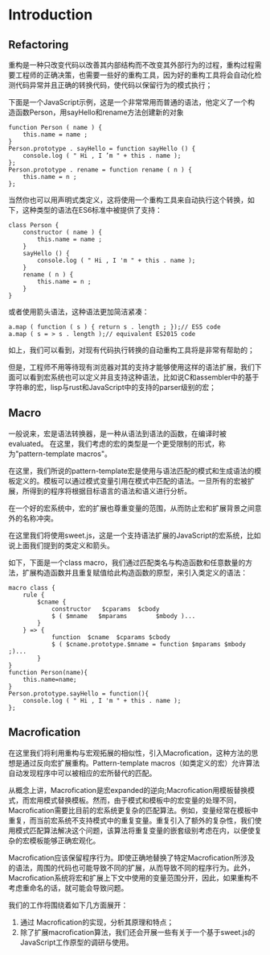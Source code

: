 # Introduction
## Refactoring
重构是一种只改变代码以改善其内部结构而不改变其外部行为的过程，重构过程需要工程师的正确决策，也需要一些好的重构工具，因为好的重构工具将会自动化检测代码异常并且正确的转换代码，使代码以保留行为的模式执行；

下面是一个JavaScript示例，这是一个非常常用而普通的语法，他定义了一个构造函数Person，用sayHello和rename方法创建新的对象

```
function Person ( name ) {
	this.name = name ;
}
Person.prototype . sayHello = function sayHello () {
	console.log ( " Hi , I ’m " + this . name );
};
Person.prototype . rename = function rename ( n ) {
	this.name = n ;
};
```

当然你也可以用声明式类定义，这将使用一个重构工具来自动执行这个转换，如下，这种类型的语法在ES6标准中被提供了支持：

```
class Person {
	constructor ( name ) {
		this.name = name ;
	}
	sayHello () {
		console.log ( " Hi , I 'm " + this . name );
	}
	rename ( n ) {
		this.name = n ;
	}
}
```

或者使用箭头语法，这种语法更加简洁紧凑：

```
a.map ( function ( s ) { return s . length ; });// ES5 code
a.map ( s = > s . length );// equivalent ES2015 code
```

如上，我们可以看到，对现有代码执行转换的自动重构工具将是非常有帮助的；

但是，工程师不用等待现有浏览器对其的支持才能够使用这样的语法扩展，我们下面可以看到宏系统也可以定义并且支持这种语法，比如说C和assembler中的基于字符串的宏，lisp与rust和JavaScript中的支持的parser级别的宏；


## Macro
一般说来，宏是语法转换器，是一种从语法到语法的函数，在编译时被evaluated。
在这里，我们考虑的宏的类型是一个更受限制的形式，称为"pattern-template macros"。

在这里，我们所说的pattern-template宏是使用与语法匹配的模式和生成语法的模板定义的。模板可以通过模式变量引用在模式中匹配的语法。一旦所有的宏被扩展，所得到的程序将根据目标语言的语法和语义进行分析。

在一个好的宏系统中，宏的扩展也尊重变量的范围，从而防止宏和扩展背景之间意外的名称冲突。

在这里我们将使用sweet.js，这是一个支持语法扩展的JavaScript的宏系统，比如说上面我们提到的类定义和箭头。

如下，下面是一个class macro，我们通过匹配类名与构造函数和任意数量的方法，扩展构造函数并且重复赋值给此构造函数的原型，来引入类定义的语法：

```
macro class {
	rule {
		$cname {
			constructor   $cparams 	$cbody
			$ ( $mname   $mparams        $mbody )...
		}
	} => {
			function  $cname  $cparams $cbody
			$ ( $cname.prototype.$mname = function $mparams $mbody ;)...
		}
}
function Person(name){
	this.name=name;
} 
Person.prototype.sayHello = function(){
	console.log ( " Hi , I 'm " + this . name );
};
```

## Macrofication
在这里我们将利用重构与宏观拓展的相似性，引入Macrofication，这种方法的思想是通过反向宏扩展重构。Pattern-template macros（如类定义的宏）允许算法自动发现程序中可以被相应的宏所替代的匹配。

从概念上讲，Macrofication是宏expanded的逆向;Macrofication用模板替换模式，而宏用模式替换模板。然而，由于模式和模板中的宏变量的处理不同，Macrofication需要比目前的宏系统更复杂的匹配算法。例如，变量经常在模板中重复，而当前宏系统不支持模式中的重复变量。重复引入了额外的复杂性，我们使用模式匹配算法解决这个问题，该算法将重复变量的嵌套级别考虑在内，以便使复杂的宏模板能够正确宏观化。

Macrofication应该保留程序行为。即使正确地替换了特定Macrofication所涉及的语法，周围的代码也可能导致不同的扩展，从而导致不同的程序行为。此外，Macrofication系统将宏和扩展上下文中使用的变量范围分开，因此，如果重构不考虑重命名的话，就可能会导致问题。

我们的工作将围绕着如下几方面展开：
1. 通过 Macrofication的实现，分析其原理和特点；
2. 除了扩展macrofication算法，我们还会开展一些有关于一个基于sweet.js的JavaScript工作原型的调研与使用。
